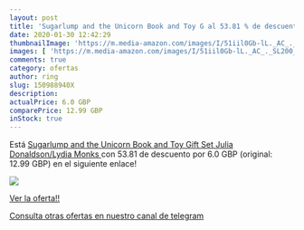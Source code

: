```yaml
---
layout: post
title: 'Sugarlump and the Unicorn Book and Toy G al 53.81 % de descuento'
date: 2020-01-30 12:42:29
thumbnailImage: 'https://m.media-amazon.com/images/I/51iil0Gb-lL._AC_._SL200_.jpg'
images: [ 'https://m.media-amazon.com/images/I/51iil0Gb-lL._AC_._SL200_.jpg' ]
comments: true
category: ofertas
author: ring
slug: 150988940X
description:
actualPrice: 6.0 GBP
comparePrice: 12.99 GBP
inStock: true
---
```


Está [Sugarlump and the Unicorn Book and Toy Gift Set  Julia Donaldson/Lydia Monks ](https://www.amazon.co.uk/dp/150988940X/?tag=redken01-21) con 53.81 de descuento por 6.0 GBP (original: 12.99 GBP) en el siguiente enlace!

[![](https://m.media-amazon.com/images/I/51iil0Gb-lL._AC_._SL200_.jpg)](https://www.amazon.co.uk/dp/150988940X/?tag=redken01-21)

[Ver la oferta!!](https://www.amazon.co.uk/dp/150988940X/?tag=redken01-21)

[Consulta otras ofertas en nuestro canal de telegram](https://t.me/s/ofertas25)
